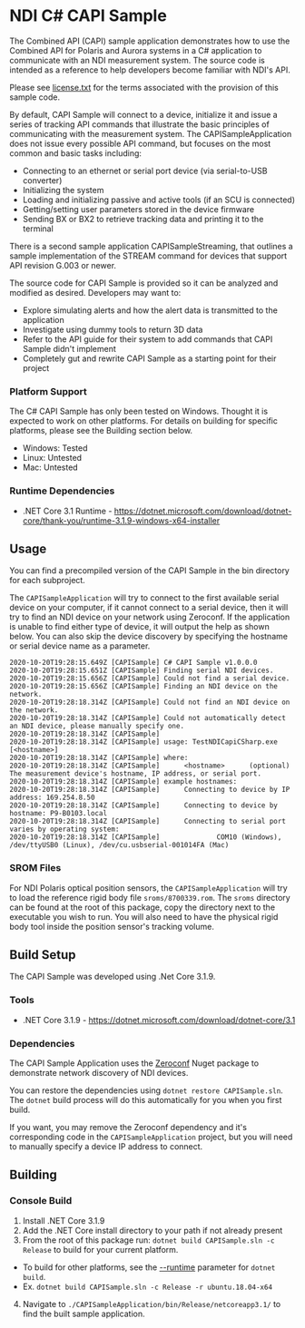 # NDI C# CAPI Sample

The Combined API (CAPI) sample application demonstrates how to use the Combined API for Polaris and Aurora
systems in a C# application to communicate with an NDI measurement system. The source code is intended as a
reference to help developers become familiar with NDI's API.

Please see [license.txt](license.txt) for the terms associated with the provision of this sample code.

By default, CAPI Sample will connect to a device, initialize it and issue a series of tracking
API commands that illustrate the basic principles of communicating with the measurement system.
The CAPISampleApplication does not issue every possible API command, but focuses on the most common
and basic tasks including:

   - Connecting to an ethernet or serial port device (via serial-to-USB converter)
   - Initializing the system
   - Loading and initializing passive and active tools (if an SCU is connected)
   - Getting/setting user parameters stored in the device firmware
   - Sending BX or BX2 to retrieve tracking data and printing it to the terminal

There is a second sample application CAPISampleStreaming, that outlines a sample implementation of
the STREAM command for devices that support API revision G.003 or newer.

The source code for CAPI Sample is provided so it can be analyzed and modified as desired.
Developers may want to:

   - Explore simulating alerts and how the alert data is transmitted to the application
   - Investigate using dummy tools to return 3D data
   - Refer to the API guide for their system to add commands that CAPI Sample didn't implement
   - Completely gut and rewrite CAPI Sample as a starting point for their project

### Platform Support

The C# CAPI Sample has only been tested on Windows. Thought it is expected to work on other platforms. For details on 
building for specific platforms, please see the Building section below.

- Windows: Tested
- Linux: Untested
- Mac: Untested

### Runtime Dependencies

- .NET Core 3.1 Runtime - https://dotnet.microsoft.com/download/dotnet-core/thank-you/runtime-3.1.9-windows-x64-installer

## Usage

You can find a precompiled version of the CAPI Sample in the bin directory for each subproject.

The `CAPISampleApplication` will try to connect to the first available serial device on your computer, if it cannot
connect to a serial device, then it will try to find an NDI device on your network using Zeroconf. If the application
is unable to find either type of device, it will output the help as shown below. You can also skip the device
discovery by specifying the hostname or serial device name as a parameter.

```
2020-10-20T19:28:15.649Z [CAPISample] C# CAPI Sample v1.0.0.0
2020-10-20T19:28:15.651Z [CAPISample] Finding serial NDI devices.
2020-10-20T19:28:15.656Z [CAPISample] Could not find a serial device.
2020-10-20T19:28:15.656Z [CAPISample] Finding an NDI device on the network.
2020-10-20T19:28:18.314Z [CAPISample] Could not find an NDI device on the network.
2020-10-20T19:28:18.314Z [CAPISample] Could not automatically detect an NDI device, please manually specify one.
2020-10-20T19:28:18.314Z [CAPISample]
2020-10-20T19:28:18.314Z [CAPISample] usage: TestNDICapiCSharp.exe [<hostname>]
2020-10-20T19:28:18.314Z [CAPISample] where:
2020-10-20T19:28:18.314Z [CAPISample]      <hostname>      (optional) The measurement device's hostname, IP address, or serial port.
2020-10-20T19:28:18.314Z [CAPISample] example hostnames:
2020-10-20T19:28:18.314Z [CAPISample]      Connecting to device by IP address: 169.254.8.50
2020-10-20T19:28:18.314Z [CAPISample]      Connecting to device by hostname: P9-B0103.local
2020-10-20T19:28:18.314Z [CAPISample]      Connecting to serial port varies by operating system:
2020-10-20T19:28:18.314Z [CAPISample]              COM10 (Windows), /dev/ttyUSB0 (Linux), /dev/cu.usbserial-001014FA (Mac)
```

### SROM Files

For NDI Polaris optical position sensors, the `CAPISampleApplication` will try to load the reference rigid body
file `sroms/8700339.rom`. The `sroms` directory can be found at the root of this package, copy the directory
next to the executable you wish to run. You will also need to have the physical rigid body tool inside the
position sensor's tracking volume.

## Build Setup

The CAPI Sample was developed using .Net Core 3.1.9.

### Tools

- .NET Core 3.1.9 - https://dotnet.microsoft.com/download/dotnet-core/3.1

### Dependencies

The CAPI Sample Application uses the [Zeroconf](https://www.nuget.org/packages/Zeroconf/) Nuget package to demonstrate network discovery of NDI devices.

You can restore the dependencies using `dotnet restore CAPISample.sln`. The `dotnet` build process will do this automatically for you when you first build.

If you want, you may remove the Zeroconf dependency and it's corresponding code in the `CAPISampleApplication` project, but you will need to manually specify a device IP address to connect.

## Building

### Console Build

1. Install .NET Core 3.1.9
2. Add the .NET Core install directory to your path if not already present
3. From the root of this package run: `dotnet build CAPISample.sln -c Release` to build for your current platform.
  - To build for other platforms, see the [--runtime](https://docs.microsoft.com/en-us/dotnet/core/tools/dotnet-build#examples) parameter for `dotnet build`.
  - Ex. `dotnet build CAPISample.sln -c Release -r ubuntu.18.04-x64`
4. Navigate to `./CAPISampleApplication/bin/Release/netcoreapp3.1/` to find the built sample application.

